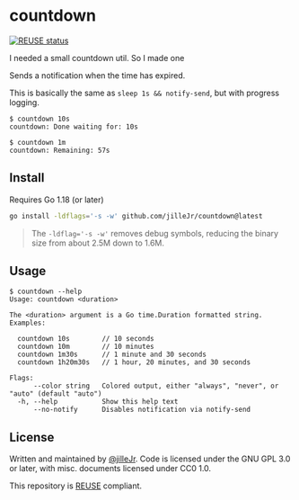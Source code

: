 <!--
SPDX-FileCopyrightText: 2021 Kalle Fagerberg

SPDX-License-Identifier: CC0-1.0
-->

# countdown

[![REUSE status](https://api.reuse.software/badge/github.com/jilleJr/countdown)](https://api.reuse.software/info/github.com/jilleJr/countdown)

I needed a small countdown util. So I made one

Sends a notification when the time has expired.

This is basically the same as `sleep 1s && notify-send`, but with progress
logging.

```console
$ countdown 10s
countdown: Done waiting for: 10s

$ countdown 1m
countdown: Remaining: 57s
```

## Install

Requires Go 1.18 (or later)

```sh
go install -ldflags='-s -w' github.com/jilleJr/countdown@latest
```

> The `-ldflag='-s -w'` removes debug symbols,
> reducing the binary size from about 2.5M down to 1.6M.

## Usage

```console
$ countdown --help
Usage: countdown <duration>

The <duration> argument is a Go time.Duration formatted string.
Examples:

  countdown 10s        // 10 seconds
  countdown 10m        // 10 minutes
  countdown 1m30s      // 1 minute and 30 seconds
  countdown 1h20m30s   // 1 hour, 20 minutes, and 30 seconds

Flags:
      --color string   Colored output, either "always", "never", or "auto" (default "auto")
  -h, --help           Show this help text
      --no-notify      Disables notification via notify-send
```

## License

Written and maintained by [@jilleJr](https://github.com/jilleJr).
Code is licensed under the GNU GPL 3.0 or later,
with misc. documents licensed under CC0 1.0.

This repository is [REUSE](https://reuse.software/) compliant.
